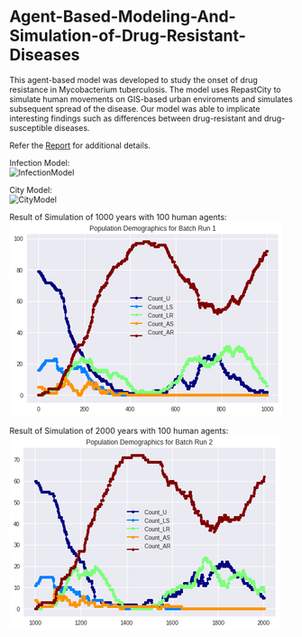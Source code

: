 # Agent-Based-Modeling-And-Simulation-of-Drug-Resistant-Diseases

This agent-based model was developed to study the onset of drug resistance in Mycobacterium tuberculosis.
The model uses RepastCity to simulate human movements on GIS-based urban enviroments and simulates subsequent spread of the disease.
Our model was able to implicate interesting findings such as differences between drug-resistant and drug-susceptible diseases.

Refer the [Report](https://github.com/Charan000/Agent-Based-Modeling-And-Simulation-of-Drug-Resistant-Diseases/blob/master/Report.pdf) for additional details.

Infection Model: <br>
<img width="331" alt="InfectionModel" src="https://github.com/Charan000/Agent-Based-Modeling-And-Simulation-of-Drug-Resistant-Diseases/assets/19684939/5fd1f656-448d-4ef0-ae59-81aa7ef7a126">

City Model: <br>
<img width="216" alt="CityModel" src="https://github.com/Charan000/Agent-Based-Modeling-And-Simulation-of-Drug-Resistant-Diseases/assets/19684939/85224ce1-c399-400a-b451-579557e34a7f">


Result of Simulation of 1000 years with 100 human agents:
![Result of Simulation of 1000 years with 100 human agents](./results/result1.png)

Result of Simulation of 2000 years with 100 human agents:
![Result of Simulation of 2000 years with 100 human agents](./results/result2.png)
